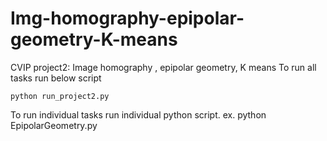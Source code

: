 # Img-homography-epipolar-geometry-K-means
CVIP project2: Image homography , epipolar geometry, K means
To run all tasks run below script

    python run_project2.py

To run individual tasks run individual python script.
ex. python EpipolarGeometry.py